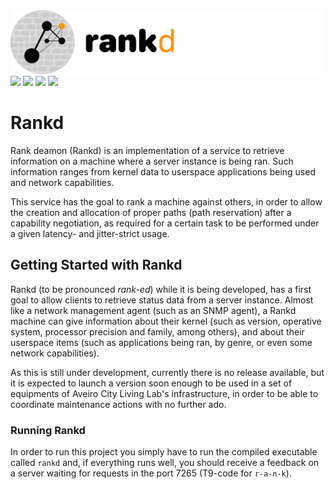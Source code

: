 <img src="docs/logo/long.png"  width="500" height="102">
<a href="https://code.nap.av.it.pt/ruieduardo.fa.lopes/rankd/-/wikis/home" rel="some text"><img src="https://img.shields.io/badge/wiki-repo%20wiki-blue"></a>
<img src="https://img.shields.io/badge/build-not%20configured-inactive">
<img src="https://img.shields.io/badge/docs-not%20published-inactive">
<img src="https://img.shields.io/badge/version-0.1.0%20(alpha)-green">

# Rankd

Rank deamon (Rankd) is an implementation of a service to retrieve information on a machine where a server instance is being ran. Such information ranges from kernel data to userspace applications being used and network capabilities.

This service has the goal to rank a machine against others, in order to allow the creation and allocation of proper paths (path reservation) after a capability negotiation, as required for a certain task to be performed under a given latency- and jitter-strict usage.

## Getting Started with Rankd

Rankd (to be pronounced _rank-ed_) while it is being developed, has a first goal to allow clients to retrieve status data from a server instance. Almost like a network management agent (such as an SNMP agent), a Rankd machine can give information about their kernel (such as version, operative system, processor precision and family, among others), and about their userspace items (such as applications being ran, by genre, or even some network capabilities).

As this is still under development, currently there is no release available, but it is expected to launch a version soon enough to be used in a set of equipments of Aveiro City Living Lab's infrastructure, in order to be able to coordinate maintenance actions with no further ado.

### Running Rankd

In order to run this project you simply have to run the compiled executable called `rankd` and, if everything runs well, you should receive a feedback on a server waiting for requests in the port 7265 (T9-code for `r-a-n-k`).
